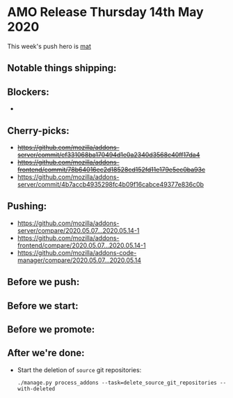 # AMO Release Thursday 14th May 2020

This week's push hero is [mat](https://github.com/diox)

## Notable things shipping:

## Blockers:

-

## Cherry-picks:

- ~~https://github.com/mozilla/addons-server/commit/ef331068ba170494d1e0a2340d3568c40ff17da4~~
- ~~https://github.com/mozilla/addons-frontend/commit/78b64016ec2d18528cd152fd11e179e5ec0ba93c~~
- https://github.com/mozilla/addons-server/commit/4b7accb4935298fc4b09f16cabce49377e836c0b

## Pushing:

- https://github.com/mozilla/addons-server/compare/2020.05.07...2020.05.14-1
- https://github.com/mozilla/addons-frontend/compare/2020.05.07...2020.05.14-1
- https://github.com/mozilla/addons-code-manager/compare/2020.05.07...2020.05.14

## Before we push:

## Before we start:

## Before we promote:

## After we're done:

- Start the deletion of `source` git repositories:

    ```
    ./manage.py process_addons --task=delete_source_git_repositories --with-deleted
    ```
